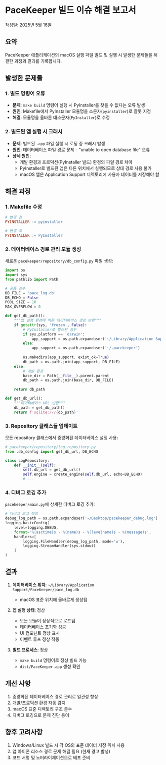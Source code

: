 # PaceKeeper 빌드 이슈 해결 보고서

작성일: 2025년 5월 16일

## 요약

PaceKeeper 애플리케이션의 macOS 실행 파일 빌드 및 실행 시 발생한 문제들을 해결한 과정과 결과를 기록합니다.

## 발생한 문제들

### 1. 빌드 명령어 오류
- **문제**: `make build` 명령어 실행 시 PyInstaller를 찾을 수 없다는 오류 발생
- **원인**: Makefile에서 PyInstaller 모듈명을 소문자(`pyinstaller`)로 잘못 지정
- **해결**: 모듈명을 올바른 대소문자(`PyInstaller`)로 수정

### 2. 빌드된 앱 실행 시 크래시
- **문제**: 빌드된 `.app` 파일 실행 시 로딩 중 크래시 발생
- **원인**: 데이터베이스 파일 경로 문제 - "unable to open database file" 오류
- **상세 원인**:
  - 개발 환경과 프로덕션(PyInstaller 빌드) 환경의 파일 경로 차이
  - PyInstaller로 빌드된 앱은 다른 위치에서 실행되므로 상대 경로 사용 불가
  - macOS 앱은 Application Support 디렉토리에 사용자 데이터를 저장해야 함

## 해결 과정

### 1. Makefile 수정
```makefile
# 변경 전
PYINSTALLER := pyinstaller

# 변경 후
PYINSTALLER := PyInstaller
```

### 2. 데이터베이스 경로 관리 모듈 생성
새로운 `pacekeeper/repository/db_config.py` 파일 생성:

```python
import os
import sys
from pathlib import Path

# 공통 상수
DB_FILE = 'pace_log.db'
DB_ECHO = False
POOL_SIZE = 10
MAX_OVERFLOW = 0

def get_db_path():
    """앱 실행 환경에 따른 데이터베이스 경로 반환"""
    if getattr(sys, 'frozen', False):
        # PyInstaller로 빌드된 경우
        if sys.platform == 'darwin':
            app_support = os.path.expanduser('~/Library/Application Support/PaceKeeper')
        else:
            app_support = os.path.expanduser('~/.pacekeeper')
        
        os.makedirs(app_support, exist_ok=True)
        db_path = os.path.join(app_support, DB_FILE)
    else:
        # 개발 환경
        base_dir = Path(__file__).parent.parent
        db_path = os.path.join(base_dir, DB_FILE)
    
    return db_path

def get_db_url():
    """데이터베이스 URL 반환"""
    db_path = get_db_path()
    return f'sqlite:///{db_path}'
```

### 3. Repository 클래스들 업데이트
모든 repository 클래스에서 중앙화된 데이터베이스 설정 사용:

```python
# pacekeeper/repository/log_repository.py
from .db_config import get_db_url, DB_ECHO

class LogRepository:
    def __init__(self):
        self.db_url = get_db_url()
        self.engine = create_engine(self.db_url, echo=DB_ECHO)
        # ...
```

### 4. 디버그 로깅 추가
`pacekeeper/main.py`에 상세한 디버그 로깅 추가:

```python
# 디버그 로그 설정
debug_log_path = os.path.expanduser('~/Desktop/pacekeeper_debug.log')
logging.basicConfig(
    level=logging.DEBUG,
    format='%(asctime)s - %(name)s - %(levelname)s - %(message)s',
    handlers=[
        logging.FileHandler(debug_log_path, mode='w'),
        logging.StreamHandler(sys.stdout)
    ]
)
```

## 결과

1. **데이터베이스 위치**: `~/Library/Application Support/PaceKeeper/pace_log.db`
   - macOS 표준 위치에 올바르게 생성됨

2. **앱 실행 상태**: 정상
   - 모든 모듈이 정상적으로 로드됨
   - 데이터베이스 초기화 성공
   - UI 컴포넌트 정상 표시
   - 이벤트 루프 정상 작동

3. **빌드 프로세스**: 정상
   - `make build` 명령어로 정상 빌드 가능
   - `dist/PaceKeeper.app` 생성 확인

## 개선 사항

1. 중앙화된 데이터베이스 경로 관리로 일관성 향상
2. 개발/프로덕션 환경 자동 감지
3. macOS 표준 디렉토리 구조 준수
4. 디버그 로깅으로 문제 진단 용이

## 향후 고려사항

1. Windows/Linux 빌드 시 각 OS의 표준 데이터 저장 위치 사용
2. 앱 아이콘 리소스 경로 문제 해결 필요 (현재 경고 발생)
3. 코드 서명 및 노터라이제이션으로 배포 준비